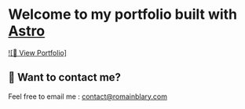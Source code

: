 # Welcome to my portfolio built with [Astro](https://astro.build)

[![🚀 View Portfolio]](https://romainblary.com)


## 👀 Want to contact me?

Feel free to email me : [contact@romainblary.com](mailto:contact@romainblary.com)
